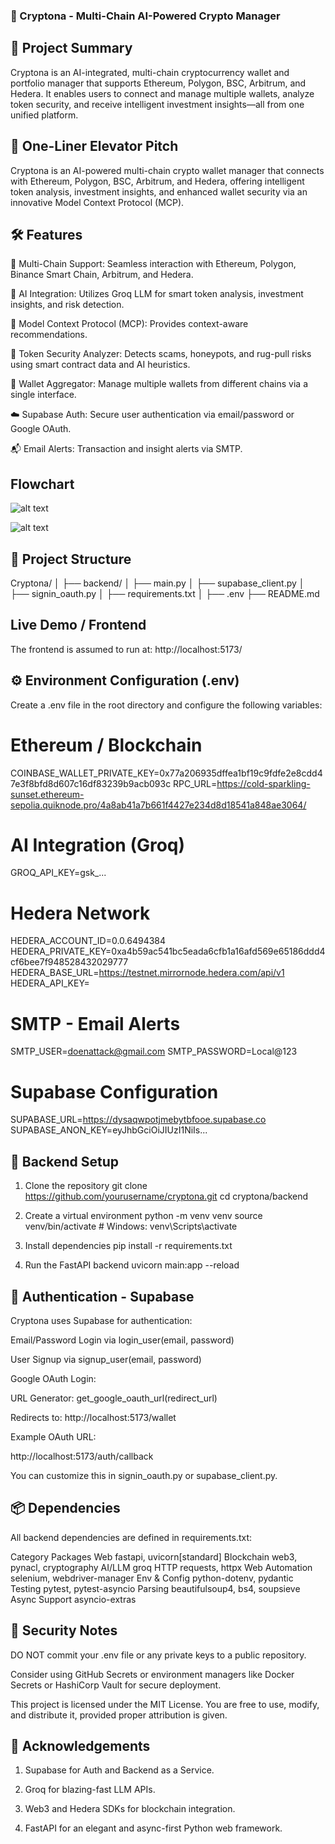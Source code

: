 ### 🚀 Cryptona - Multi-Chain AI-Powered Crypto Manager
## 📌 Project Summary

Cryptona is an AI-integrated, multi-chain cryptocurrency wallet and portfolio manager that supports Ethereum, Polygon, BSC, Arbitrum, and Hedera. It enables users to connect and manage multiple wallets, analyze token security, and receive intelligent investment insights—all from one unified platform.

## 🧠 One-Liner Elevator Pitch

Cryptona is an AI-powered multi-chain crypto wallet manager that connects with Ethereum, Polygon, BSC, Arbitrum, and Hedera, offering intelligent token analysis, investment insights, and enhanced wallet security via an innovative Model Context Protocol (MCP).

## 🛠 Features

🔗 Multi-Chain Support: Seamless interaction with Ethereum, Polygon, Binance Smart Chain, Arbitrum, and Hedera.

🤖 AI Integration: Utilizes Groq LLM for smart token analysis, investment insights, and risk detection.

🧩 Model Context Protocol (MCP): Provides context-aware recommendations.

🔐 Token Security Analyzer: Detects scams, honeypots, and rug-pull risks using smart contract data and AI heuristics.

🧾 Wallet Aggregator: Manage multiple wallets from different chains via a single interface.

☁️ Supabase Auth: Secure user authentication via email/password or Google OAuth.

📬 Email Alerts: Transaction and insight alerts via SMTP.
## Flowchart
![alt text](FC1.png)

![alt text](fc2.png)

## 📁 Project Structure
Cryptona/
│
├── backend/
│   ├── main.py
│   ├── supabase_client.py
│   ├── signin_oauth.py
│   ├── requirements.txt
│
├── .env
├── README.md

## Live Demo / Frontend

The frontend is assumed to run at: http://localhost:5173/

## ⚙️ Environment Configuration (.env)

Create a .env file in the root directory and configure the following variables:

# Ethereum / Blockchain
COINBASE_WALLET_PRIVATE_KEY=0x77a206935dffea1bf19c9fdfe2e8cdd47e3f8bfd8d607c16df83239b9acb093c
RPC_URL=https://cold-sparkling-sunset.ethereum-sepolia.quiknode.pro/4a8ab41a7b661f4427e234d8d18541a848ae3064/

# AI Integration (Groq)
GROQ_API_KEY=gsk_...

# Hedera Network
HEDERA_ACCOUNT_ID=0.0.6494384
HEDERA_PRIVATE_KEY=0xa4b59ac541bc5eada6cfb1a16afd569e65186ddd4cf6bee7f948528432029777
HEDERA_BASE_URL=https://testnet.mirrornode.hedera.com/api/v1
HEDERA_API_KEY=

# SMTP - Email Alerts
SMTP_USER=doenattack@gmail.com
SMTP_PASSWORD=Local@123

# Supabase Configuration
SUPABASE_URL=https://dysaqwpotjmebytbfooe.supabase.co
SUPABASE_ANON_KEY=eyJhbGciOiJIUzI1NiIs...

## 🔧 Backend Setup
1. Clone the repository
git clone https://github.com/yourusername/cryptona.git
cd cryptona/backend

2. Create a virtual environment
python -m venv venv
source venv/bin/activate  # Windows: venv\Scripts\activate

3. Install dependencies
pip install -r requirements.txt

4. Run the FastAPI backend
uvicorn main:app --reload

## 🔑 Authentication - Supabase

Cryptona uses Supabase
 for authentication:

Email/Password Login via login_user(email, password)

User Signup via signup_user(email, password)

Google OAuth Login:

URL Generator: get_google_oauth_url(redirect_url)

Redirects to: http://localhost:5173/wallet

Example OAuth URL:

http://localhost:5173/auth/callback


You can customize this in signin_oauth.py or supabase_client.py.

## 📦 Dependencies

All backend dependencies are defined in requirements.txt:

Category	Packages
Web	fastapi, uvicorn[standard]
Blockchain	web3, pynacl, cryptography
AI/LLM	groq
HTTP	requests, httpx
Web Automation	selenium, webdriver-manager
Env & Config	python-dotenv, pydantic
Testing	pytest, pytest-asyncio
Parsing	beautifulsoup4, bs4, soupsieve
Async Support	asyncio-extras


## 🚨 Security Notes

DO NOT commit your .env file or any private keys to a public repository.

Consider using GitHub Secrets or environment managers like Docker Secrets or HashiCorp Vault for secure deployment.


This project is licensed under the MIT License. You are free to use, modify, and distribute it, provided proper attribution is given.

## 🙏 Acknowledgements

1. Supabase for Auth and Backend as a Service.

2. Groq for blazing-fast LLM APIs.

3. Web3 and Hedera SDKs for blockchain integration.

4. FastAPI for an elegant and async-first Python web framework.

